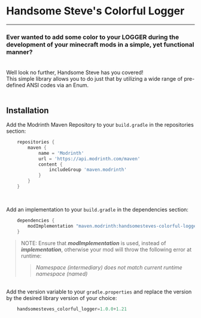 # Handsome Steve's Colorful Logger
***
### Ever wanted to add some color to your LOGGER during the development of your minecraft mods in a simple, yet functional manner?<br><br>
Well look no further, Handsome Steve has you covered!<br>
This simple library allows you to do just that by utilizing a wide range of pre-defined ANSI codes via an Enum.<br><br>

## Installation

Add the Modrinth Maven Repository to your `build.gradle` in the repositories section:
```groovy
    repositories {
        maven {
            name = 'Modrinth'
            url = 'https://api.modrinth.com/maven'
            content {
                includeGroup 'maven.modrinth'
            }
        }
    }
```
<br>

Add an implementation to your `build.gradle` in the dependencies section:
```groovy
    dependencies {
        modImplementation "maven.modrinth:handsomesteves-colorful-logger:${project.handsomesteves_colorful_logger}"
    }
```
> NOTE: Ensure that ***modImplementation*** is used, instead of ***implementation***, otherwise your mod will throw the following error at runtime:
>> *Namespace (intermediary) does not match current runtime namespace (named)*

<br>Add the version variable to your `gradle.properties` and replace the version by the desired library version of your choice:
```groovy
    handsomesteves_colorful_logger=1.0.0+1.21
```